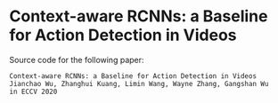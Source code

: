 # Context-aware RCNNs: a Baseline for Action Detection in Videos
Source code for the following paper:

    Context-aware RCNNs: a Baseline for Action Detection in Videos
    Jianchao Wu, Zhanghui Kuang, Limin Wang, Wayne Zhang, Gangshan Wu
    in ECCV 2020

